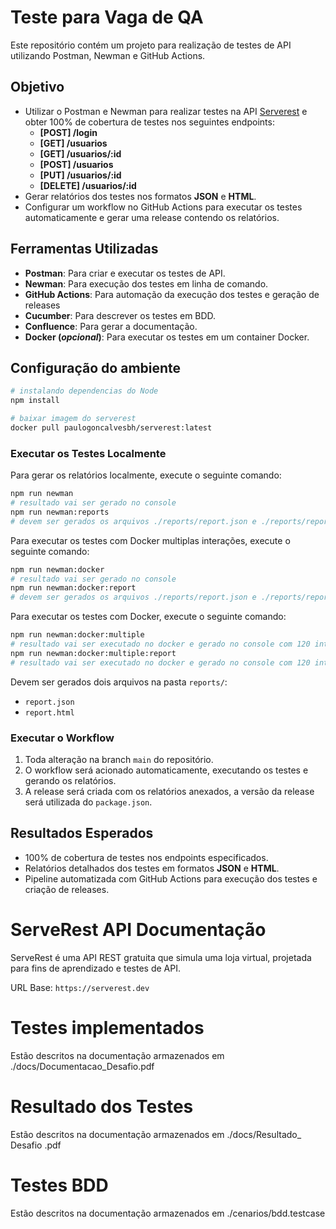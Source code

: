 # Teste para Vaga de QA

Este repositório contém um projeto para realização de testes de API utilizando Postman, Newman e GitHub Actions.

## Objetivo

- Utilizar o Postman e Newman para realizar testes na API [Serverest](https://serverest.dev) e obter 100% de cobertura de testes nos seguintes endpoints:
  - **[POST] /login**
  - **[GET] /usuarios**
  - **[GET] /usuarios/:id**
  - **[POST] /usuarios**
  - **[PUT] /usuarios/:id**
  - **[DELETE] /usuarios/:id**
- Gerar relatórios dos testes nos formatos **JSON** e **HTML**.
- Configurar um workflow no GitHub Actions para executar os testes automaticamente e gerar uma release contendo os relatórios.

## Ferramentas Utilizadas

- **Postman**: Para criar e executar os testes de API.
- **Newman**: Para execução dos testes em linha de comando.
- **GitHub Actions**: Para automação da execução dos testes e geração de releases
- **Cucumber**: Para descrever os testes em BDD.
- **Confluence**: Para gerar a documentação.
- **Docker (*opcional*)**: Para executar os testes em um container Docker.

## Configuração do ambiente
```sh
# instalando dependencias do Node
npm install 

# baixar imagem do serverest 
docker pull paulogoncalvesbh/serverest:latest
```


### Executar os Testes Localmente

Para gerar os relatórios localmente, execute o seguinte comando:

```bash
npm run newman
# resultado vai ser gerado no console
npm run newman:reports
# devem ser gerados os arquivos ./reports/report.json e ./reports/report.html
```

Para executar os testes com Docker multiplas interações, execute o seguinte comando:

```bash
npm run newman:docker
# resultado vai ser gerado no console
npm run newman:docker:report
# devem ser gerados os arquivos ./reports/report.json e ./reports/report.html
```
Para executar os testes com Docker, execute o seguinte comando:

```bash
npm run newman:docker:multiple
# resultado vai ser executado no docker e gerado no console com 120 interações
npm run newman:docker:multiple:report
# resultado vai ser executado no docker e gerado no console com 120 interações e gerado arquivos ./reports/report.json e ./reports/report.html
```


Devem ser gerados dois arquivos na pasta `reports/`:

- `report.json`
- `report.html`

### Executar o Workflow

1. Toda alteração na branch `main` do repositório.
2. O workflow será acionado automaticamente, executando os testes e gerando os relatórios.
3. A release será criada com os relatórios anexados, a versão da release será utilizada do `package.json`.

## Resultados Esperados

- 100% de cobertura de testes nos endpoints especificados.
- Relatórios detalhados dos testes em formatos **JSON** e **HTML**.
- Pipeline automatizada com GitHub Actions para execução dos testes e criação de releases.



# ServeRest API Documentação

ServeRest é uma API REST gratuita que simula uma loja virtual, projetada para fins de aprendizado e testes de API.

URL Base: `https://serverest.dev`

# Testes implementados
Estão descritos na documentação armazenados em ./docs/Documentacao_Desafio.pdf

# Resultado dos Testes
Estão descritos na documentação armazenados em ./docs/Resultado_ Desafio .pdf

# Testes BDD
Estão descritos na documentação armazenados em ./cenarios/bdd.testcase


